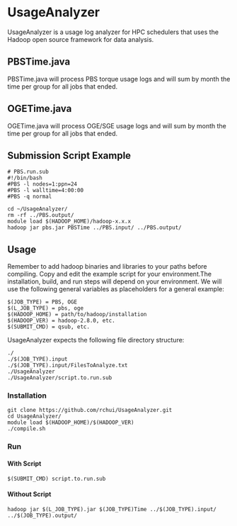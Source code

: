 # UsageAnalyzer
UsageAnalyzer is a usage log analyzer for HPC schedulers that uses the Hadoop open source framework for data analysis.

## PBSTime.java
PBSTime.java will process PBS torque usage logs and will sum by month the time per group for all jobs that ended.

## OGETime.java
OGETime.java will process OGE/SGE usage logs and will sum by month the time per group for all jobs that ended.

## Submission Script Example
```
# PBS.run.sub
#!/bin/bash                                                                                                                             
#PBS -l nodes=1:ppn=24
#PBS -l walltime=4:00:00
#PBS -q normal

cd ~/UsageAnalyzer/
rm -rf ../PBS.output/
module load $(HADOOP_HOME)/hadoop-x.x.x
hadoop jar pbs.jar PBSTime ../PBS.input/ ../PBS.output/
```

## Usage
Remember to add hadoop binaries and libraries to your paths before compiling. Copy and edit the example script for your environment.The installation, build, and run steps will depend on your environment. We will use the following general variables as placeholders for a general example:
```
$(JOB_TYPE) = PBS, OGE
$(L_JOB_TYPE) = pbs, oge
$(HADOOP_HOME) = path/to/hadoop/installation
$(HADOOP_VER) = hadoop-2.8.0, etc.
$(SUBMIT_CMD) = qsub, etc.
```
UsageAnalyzer expects the following file directory structure:
```
./
./$(JOB_TYPE).input
./$(JOB_TYPE).input/FilesToAnalyze.txt
./UsageAnalyzer
./UsageAnalyzer/script.to.run.sub
```
### Installation
```
git clone https://github.com/rchui/UsageAnalyzer.git
cd UsageAnalyzer/
module load $(HADOOP_HOME)/$(HADOOP_VER)
./compile.sh
```

### Run
#### With Script
```
$(SUBMIT_CMD) script.to.run.sub
```

#### Without Script
```
hadoop jar $(L_JOB_TYPE).jar $(JOB_TYPE)Time ../$(JOB_TYPE).input/ ../$(JOB_TYPE).output/
```
